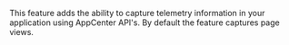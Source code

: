 ﻿This feature adds the ability to capture telemetry information in your application using AppCenter API's. By default the feature captures page views.
